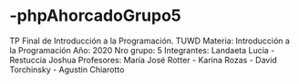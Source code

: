 # -phpAhorcadoGrupo5
TP Final de Introducción a la Programación. TUWD
Materia: Introducción a la Programación
Año: 2020
Nro grupo: 5
Integrantes: Landaeta Lucia - Restuccia Joshua
Profesores: María José Rotter - Karina Rozas - David Torchinsky - Agustin Chiarotto
